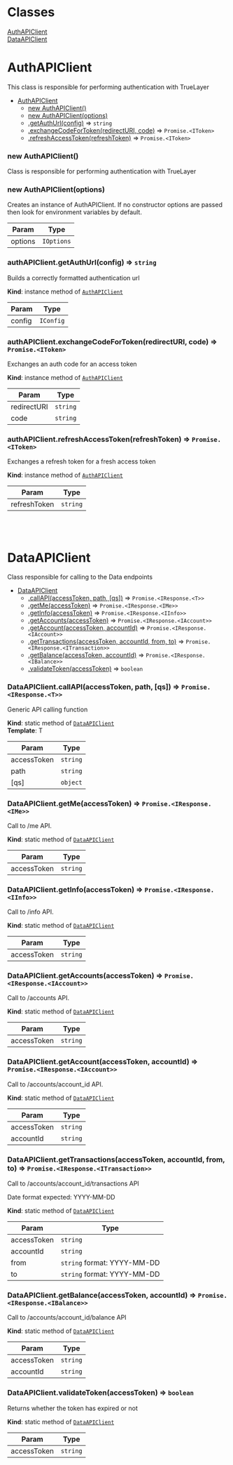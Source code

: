 # Classes

<dl>
<dt><a href="#AuthAPIClient">AuthAPIClient</a></dt>
<dd></dd>
<dt><a href="#DataAPIClient">DataAPIClient</a></dt>
<dd></dd>
</dl>

<a name="AuthAPIClient"></a>

# AuthAPIClient
This class is responsible for performing authentication with TrueLayer

* [AuthAPIClient](#AuthAPIClient)
    * [new AuthAPIClient()](#new_AuthAPIClient_new)
    * [new AuthAPIClient(options)](#new_AuthAPIClient_new)
    * [.getAuthUrl(config)](#AuthAPIClient+getAuthUrl) ⇒ <code>string</code>
    * [.exchangeCodeForToken(redirectURI, code)](#AuthAPIClient+exchangeCodeForToken) ⇒ <code>Promise.&lt;IToken&gt;</code>
    * [.refreshAccessToken(refreshToken)](#AuthAPIClient+refreshAccessToken) ⇒ <code>Promise.&lt;IToken&gt;</code>

<a name="new_AuthAPIClient_new"></a>

### new AuthAPIClient()
Class is responsible for performing authentication with TrueLayer

<a name="new_AuthAPIClient_new"></a>

### new AuthAPIClient(options)
Creates an instance of AuthAPIClient.
If no constructor options are passed then look for environment variables by default.


| Param | Type |
| --- | --- |
| options | <code>IOptions</code> | 

<a name="AuthAPIClient+getAuthUrl"></a>

### authAPIClient.getAuthUrl(config) ⇒ <code>string</code>
Builds a correctly formatted authentication url

**Kind**: instance method of [<code>AuthAPIClient</code>](#AuthAPIClient)  

| Param | Type |
| --- | --- |
| config | <code>IConfig</code> |

<a name="AuthAPIClient+exchangeCodeForToken"></a>

### authAPIClient.exchangeCodeForToken(redirectURI, code) ⇒ <code>Promise.&lt;IToken&gt;</code>
Exchanges an auth code for an access token

**Kind**: instance method of [<code>AuthAPIClient</code>](#AuthAPIClient)  

| Param | Type |
| --- | --- |
| redirectURI | <code>string</code> | 
| code | <code>string</code> | 

<a name="AuthAPIClient+refreshAccessToken"></a>

### authAPIClient.refreshAccessToken(refreshToken) ⇒ <code>Promise.&lt;IToken&gt;</code>
Exchanges a refresh token for a fresh access token

**Kind**: instance method of [<code>AuthAPIClient</code>](#AuthAPIClient)  

| Param | Type |
| --- | --- |
| refreshToken | <code>string</code> | 


<br/>
<br/>


<a name="DataAPIClient"></a>
# DataAPIClient
Class responsible for calling to the Data endpoints

* [DataAPIClient](#DataAPIClient)
    * [.callAPI(accessToken, path, [qs])](#DataAPIClient.callAPI) ⇒ <code>Promise.&lt;IResponse.&lt;T&gt;&gt;</code>
    * [.getMe(accessToken)](#DataAPIClient.getMe) ⇒ <code>Promise.&lt;IResponse.&lt;IMe&gt;&gt;</code>
    * [.getInfo(accessToken)](#DataAPIClient.getInfo) ⇒ <code>Promise.&lt;IResponse.&lt;IInfo&gt;&gt;</code>
    * [.getAccounts(accessToken)](#DataAPIClient.getAccounts) ⇒ <code>Promise.&lt;IResponse.&lt;IAccount&gt;&gt;</code>
    * [.getAccount(accessToken, accountId)](#DataAPIClient.getAccount) ⇒ <code>Promise.&lt;IResponse.&lt;IAccount&gt;&gt;</code>
    * [.getTransactions(accessToken, accountId, from, to)](#DataAPIClient.getTransactions) ⇒ <code>Promise.&lt;IResponse.&lt;ITransaction&gt;&gt;</code>
    * [.getBalance(accessToken, accountId)](#DataAPIClient.getBalance) ⇒ <code>Promise.&lt;IResponse.&lt;IBalance&gt;&gt;</code>
    * [.validateToken(accessToken)](#DataAPIClient.isTokenExpired) ⇒ <code>boolean</code>

<a name="DataAPIClient.callAPI"></a>

### DataAPIClient.callAPI(accessToken, path, [qs]) ⇒ <code>Promise.&lt;IResponse.&lt;T&gt;&gt;</code>
Generic API calling function

**Kind**: static method of [<code>DataAPIClient</code>](#DataAPIClient)  
**Template**: T  

| Param | Type |
| --- | --- |
| accessToken | <code>string</code> | 
| path | <code>string</code> | 
| [qs] | <code>object</code> | 

<a name="DataAPIClient.getMe"></a>

### DataAPIClient.getMe(accessToken) ⇒ <code>Promise.&lt;IResponse.&lt;IMe&gt;&gt;</code>
Call to /me API.

**Kind**: static method of [<code>DataAPIClient</code>](#DataAPIClient)  

| Param | Type |
| --- | --- |
| accessToken | <code>string</code> |

<a name="DataAPIClient.getInfo"></a>

### DataAPIClient.getInfo(accessToken) ⇒ <code>Promise.&lt;IResponse.&lt;IInfo&gt;&gt;</code>
Call to /info API.

**Kind**: static method of [<code>DataAPIClient</code>](#DataAPIClient)  

| Param | Type |
| --- | --- |
| accessToken | <code>string</code> | 

<a name="DataAPIClient.getAccounts"></a>

### DataAPIClient.getAccounts(accessToken) ⇒ <code>Promise.&lt;IResponse.&lt;IAccount&gt;&gt;</code>
Call to /accounts API.

**Kind**: static method of [<code>DataAPIClient</code>](#DataAPIClient)  

| Param | Type |
| --- | --- |
| accessToken | <code>string</code> | 

<a name="DataAPIClient.getAccount"></a>

### DataAPIClient.getAccount(accessToken, accountId) ⇒ <code>Promise.&lt;IResponse.&lt;IAccount&gt;&gt;</code>
Call to /accounts/account_id API.

**Kind**: static method of [<code>DataAPIClient</code>](#DataAPIClient)  

| Param | Type |
| --- | --- |
| accessToken | <code>string</code> | 
| accountId | <code>string</code> |

<a name="DataAPIClient.getTransactions"></a>

### DataAPIClient.getTransactions(accessToken, accountId, from, to) ⇒ <code>Promise.&lt;IResponse.&lt;ITransaction&gt;&gt;</code>
Call to /accounts/account_id/transactions API

Date format expected: YYYY-MM-DD

**Kind**: static method of [<code>DataAPIClient</code>](#DataAPIClient)  

| Param | Type |
| --- | --- |
| accessToken | <code>string</code> | 
| accountId | <code>string</code> |
| from | <code>string</code> format: YYYY-MM-DD |
| to | <code>string</code> format: YYYY-MM-DD |

<a name="DataAPIClient.getBalance"></a>

### DataAPIClient.getBalance(accessToken, accountId) ⇒ <code>Promise.&lt;IResponse.&lt;IBalance&gt;&gt;</code>
Call to /accounts/account_id/balance API

**Kind**: static method of [<code>DataAPIClient</code>](#DataAPIClient)  

| Param | Type |
| --- | --- |
| accessToken | <code>string</code> | 
| accountId | <code>string</code> |

<a name="DataAPIClient.isTokenExpired"></a>

### DataAPIClient.validateToken(accessToken) ⇒ <code>boolean</code>
Returns whether the token has expired or not

**Kind**: static method of [<code>DataAPIClient</code>](#DataAPIClient)  

| Param | Type |
| --- | --- |
| accessToken | <code>string</code> | 

